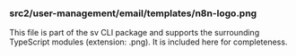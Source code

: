 ### src2/user-management/email/templates/n8n-logo.png

This file is part of the sv CLI package and supports the surrounding TypeScript modules (extension: .png). It is included here for completeness.